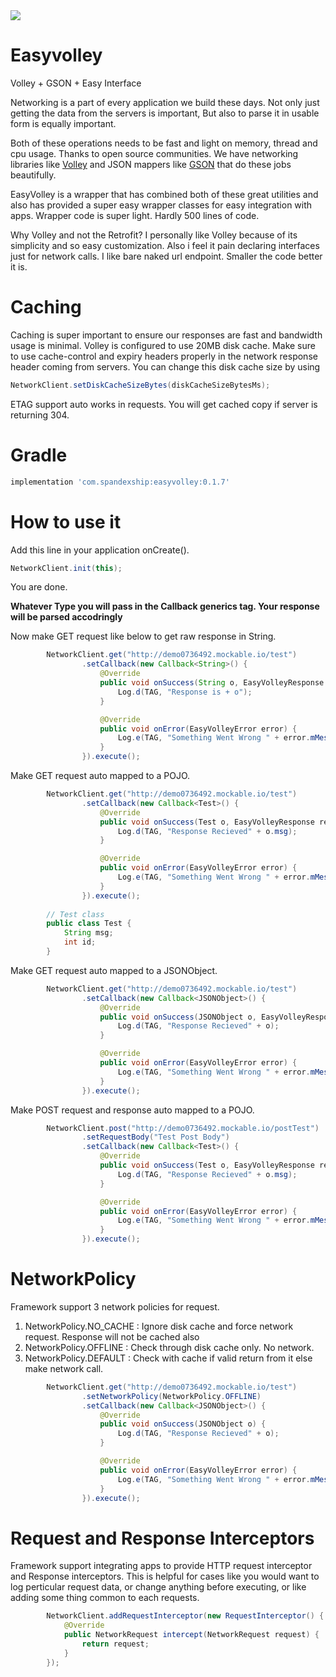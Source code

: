 <img src=https://raw.githubusercontent.com/rohitnareshsharma/easyvolley/master/assets/readme_header.jpg >

# Easyvolley
Volley + GSON + Easy Interface

Networking is a part of every application we build these days. Not only just getting the data 
from the servers is important, But also to parse it in usable form is equally important.

Both of these operations needs to be fast and light on memory, thread and cpu usage.
Thanks to open source communities. We have networking libraries like 
<a href="https://github.com/google/volley">Volley</a> and JSON mappers like 
<a href="https://github.com/google/gson">GSON</a> that do these jobs beautifully.

EasyVolley is a wrapper that has combined both of these great utilities and also has provided
a super easy wrapper classes for easy integration with apps. 
Wrapper code is super light. Hardly 500 lines of code. 

Why Volley and not the Retrofit? I personally like Volley because of its simplicity and so easy 
customization. Also i feel it pain declaring interfaces just for network calls. I like bare naked
url endpoint. Smaller the code better it is.

# Caching

Caching is super important to ensure our responses are fast and bandwidth usage is minimal.
Volley is configured to use 20MB disk cache. Make sure to use cache-control and expiry headers
properly in the network response header coming from servers. 
You can change this disk cache size by using 

```java
NetworkClient.setDiskCacheSizeBytes(diskCacheSizeBytesMs);
```

ETAG support auto works in requests. You will get cached copy if server is returning 304. 


# Gradle
```groovy
implementation 'com.spandexship:easyvolley:0.1.7'
```

# How to use it

Add this line in your application onCreate().
```java
NetworkClient.init(this);
```

You are done. 

<b>Whatever Type you will pass in the Callback generics tag. 
   Your response will be parsed accodringly</b>

Now make GET request like below to get raw response in String.
```java
        NetworkClient.get("http://demo0736492.mockable.io/test")
                .setCallback(new Callback<String>() {
                    @Override
                    public void onSuccess(String o, EasyVolleyResponse response) {
                        Log.d(TAG, "Response is + o");
                    }

                    @Override
                    public void onError(EasyVolleyError error) {
                        Log.e(TAG, "Something Went Wrong " + error.mMessage);
                    }
                }).execute();
```

Make GET request auto mapped to a POJO.
```java
        NetworkClient.get("http://demo0736492.mockable.io/test")
                .setCallback(new Callback<Test>() {
                    @Override
                    public void onSuccess(Test o, EasyVolleyResponse response) {
                        Log.d(TAG, "Response Recieved" + o.msg);
                    }

                    @Override
                    public void onError(EasyVolleyError error) {
                        Log.e(TAG, "Something Went Wrong " + error.mMessage);
                    }
                }).execute();
                    
        // Test class 
        public class Test {
            String msg;
            int id;
        }              
```

Make GET request auto mapped to a JSONObject.
```java
        NetworkClient.get("http://demo0736492.mockable.io/test")
                .setCallback(new Callback<JSONObject>() {
                    @Override
                    public void onSuccess(JSONObject o, EasyVolleyResponse response) {
                        Log.d(TAG, "Response Recieved" + o);
                    }

                    @Override
                    public void onError(EasyVolleyError error) {
                        Log.e(TAG, "Something Went Wrong " + error.mMessage);
                    }
                }).execute();
```

Make POST request and response auto mapped to a POJO.
```java
        NetworkClient.post("http://demo0736492.mockable.io/postTest")
                .setRequestBody("Test Post Body")
                .setCallback(new Callback<Test>() {
                    @Override
                    public void onSuccess(Test o, EasyVolleyResponse response) {
                        Log.d(TAG, "Response Recieved" + o.msg);
                    }

                    @Override
                    public void onError(EasyVolleyError error) {
                        Log.e(TAG, "Something Went Wrong " + error.mMessage);
                    }
                }).execute();
```

# NetworkPolicy

Framework support 3 network policies for request.

1. NetworkPolicy.NO_CACHE : Ignore disk cache and force network request. Response will not be cached also
2. NetworkPolicy.OFFLINE : Check through disk cache only. No network.
3. NetworkPolicy.DEFAULT : Check with cache if valid return from it else make network call.

```java
        NetworkClient.get("http://demo0736492.mockable.io/test")
                .setNetworkPolicy(NetworkPolicy.OFFLINE)
                .setCallback(new Callback<JSONObject>() {
                    @Override
                    public void onSuccess(JSONObject o) {
                        Log.d(TAG, "Response Recieved" + o);
                    }

                    @Override
                    public void onError(EasyVolleyError error) {
                        Log.e(TAG, "Something Went Wrong " + error.mMessage);
                    }
                }).execute();
```

# Request and Response Interceptors

Framework support integrating apps to provide HTTP request interceptor and Response interceptors.
This is helpful for cases like you would want to log perticular request data, or change anything
before executing, or like adding some thing common to each requests.

```java
        NetworkClient.addRequestInterceptor(new RequestInterceptor() {
            @Override
            public NetworkRequest intercept(NetworkRequest request) {
                return request;
            }
        });
```





